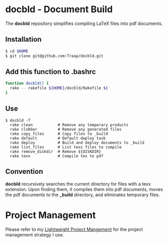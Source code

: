 # docbld - Document Build 
The **docbld** repository simplifies compiling LaTeX files into pdf documents.

## Installation
```bash
$ cd $HOME
$ git clone git@github.com:Traap/docbld.git
```

## Add this function to .bashrc
```bash
function docbld() {
  rake -- rakefile ${HOME}/docbld/Rakefile $1
}
```

## Use
```
$ docbld -T
  rake clean           # Remove any temporary products
  rake clobber         # Remove any generated files
  rake copy_files      # Copy files to _build
  rake default         # Default deploy task 
  rake deploy          # Build and deploy documents to _build
  rake list_files      # List texx files to compile
  rake remove_diskdir  # Remove ${DISKDIR}
  rake texx            # Compile tex to pdf
```

## Convention
**docbld** recursively searches the current directory for files with a texx 
extension.  Upon finding them, it compiles them into pdf documents,  moves 
the pdf documents to the **_build** directory, and eliminates temporary files.

# Project Management
Please refer to my [Lightweight Project Mangement](https://github.com/Traap/lpm)
for the project management strategy I use.

